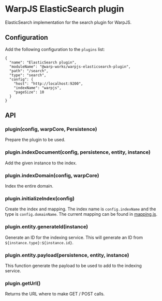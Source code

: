 # WarpJS ElasticSearch plugin

ElasticSearch implementation for the search plugin for WarpJS.

## Configuration

Add the following configuration to the `plugins` list:

    {
      "name": "ElasticSearch plugin",
      "moduleName": "@warp-works/warpjs-elasticsearch-plugin",
      "path": "/search",
      "type": "search",
      "config": {
        "host": "http://localhost:9200",
        "indexName": "warpjs",
        "pageSize": 10
      }
    }


## API


### plugin(config, warpCore, Persistence)

Prepare the plugin to be used.


### plugin.indexDocument(config, persistence, entity, instance)

Add the given instance to the index.


### plugin.indexDomain(config, warpCore)

Index the entire domain.


### plugin.initializeIndex(config)

Create the index and mapping. The index name is `config.indexName` and the type
is `config.domainName`. The current mapping can be found in
[mapping.js](lib/initialize-index/mapping.js).


### plugin.entity.generateId(instance)

Generate an ID for the indexing service. This will generate an ID from
`${instance.type}:${instance.id}`.


### plugin.entity.payload(persistence, entity, instance)

This function generate the payload to be used to add to the indexing service.


### plugin.getUrl()

Returns the URL where to make GET / POST calls.

